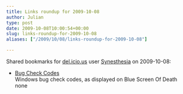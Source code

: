 ```yaml
---
title: Links roundup for 2009-10-08
author: Julian
type: post
date: 2009-10-08T10:00:54+00:00
slug: links-roundup-for-2009-10-08 
aliases: ["/2009/10/08/links-roundup-for-2009-10-08"]

---
```

Shared bookmarks for [del.icio.us][1] user [Synesthesia][2] on 2009-10-08:

  * [Bug Check Codes][3]  
    Windows bug check codes, as displayed on Blue Screen Of Death  
    none

 [1]: https://del.icio.us/
 [2]: https://del.icio.us/synesthesia
 [3]: https://msdn.microsoft.com/en-us/library/ms789516.aspx